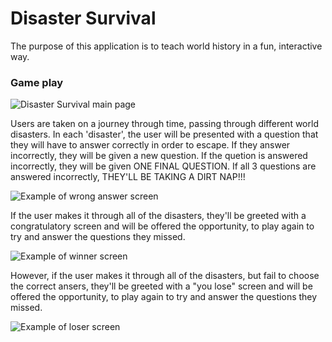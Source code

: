 # Disaster Survival

The purpose of this application is to teach world history in a fun, interactive way. 

### Game play

![Disaster Survival main page](/images/main_page.png)

Users are taken on a journey through time, passing through different world disasters. In each 'disaster', the user will be presented with a question that they will have to answer correctly in order to escape. If they answer incorrectly, they will be given a new question. If the quetion is answered incorrectly, they will be given ONE FINAL QUESTION. If all 3 questions are answered incorrectly, THEY'LL BE TAKING A DIRT NAP!!!

![Example of wrong answer screen](/images/wrong_example.png)

If the user makes it through all of the disasters, they'll be greeted with a congratulatory screen and will be offered the opportunity, to play again to try and answer the questions they missed.

![Example of winner screen](/images/winner.png)

However, if the user makes it through all of the disasters, but fail to choose the correct ansers, they'll be greeted with a "you lose" screen and will be offered the opportunity, to play again to try and answer the questions they missed.

![Example of loser screen](/images/loser.png)